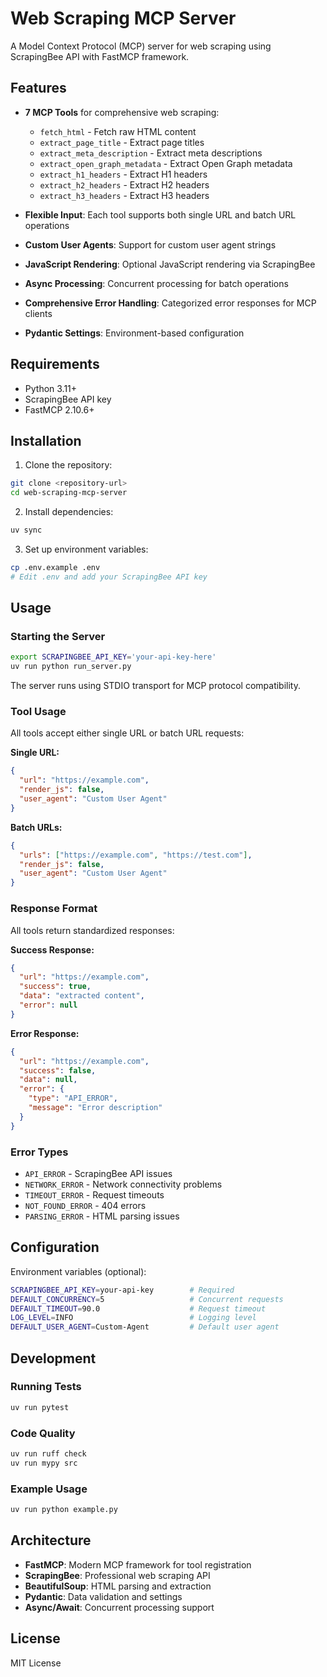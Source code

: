 # Web Scraping MCP Server

A Model Context Protocol (MCP) server for web scraping using ScrapingBee API with FastMCP framework.

## Features

- **7 MCP Tools** for comprehensive web scraping:
  - `fetch_html` - Fetch raw HTML content
  - `extract_page_title` - Extract page titles
  - `extract_meta_description` - Extract meta descriptions
  - `extract_open_graph_metadata` - Extract Open Graph metadata
  - `extract_h1_headers` - Extract H1 headers
  - `extract_h2_headers` - Extract H2 headers
  - `extract_h3_headers` - Extract H3 headers

- **Flexible Input**: Each tool supports both single URL and batch URL operations
- **Custom User Agents**: Support for custom user agent strings
- **JavaScript Rendering**: Optional JavaScript rendering via ScrapingBee
- **Async Processing**: Concurrent processing for batch operations
- **Comprehensive Error Handling**: Categorized error responses for MCP clients
- **Pydantic Settings**: Environment-based configuration

## Requirements

- Python 3.11+
- ScrapingBee API key
- FastMCP 2.10.6+

## Installation

1. Clone the repository:
```bash
git clone <repository-url>
cd web-scraping-mcp-server
```

2. Install dependencies:
```bash
uv sync
```

3. Set up environment variables:
```bash
cp .env.example .env
# Edit .env and add your ScrapingBee API key
```

## Usage

### Starting the Server

```bash
export SCRAPINGBEE_API_KEY='your-api-key-here'
uv run python run_server.py
```

The server runs using STDIO transport for MCP protocol compatibility.

### Tool Usage

All tools accept either single URL or batch URL requests:

**Single URL:**
```json
{
  "url": "https://example.com",
  "render_js": false,
  "user_agent": "Custom User Agent"
}
```

**Batch URLs:**
```json
{
  "urls": ["https://example.com", "https://test.com"],
  "render_js": false,
  "user_agent": "Custom User Agent"
}
```

### Response Format

All tools return standardized responses:

**Success Response:**
```json
{
  "url": "https://example.com",
  "success": true,
  "data": "extracted content",
  "error": null
}
```

**Error Response:**
```json
{
  "url": "https://example.com",
  "success": false,
  "data": null,
  "error": {
    "type": "API_ERROR",
    "message": "Error description"
  }
}
```

### Error Types

- `API_ERROR` - ScrapingBee API issues
- `NETWORK_ERROR` - Network connectivity problems
- `TIMEOUT_ERROR` - Request timeouts
- `NOT_FOUND_ERROR` - 404 errors
- `PARSING_ERROR` - HTML parsing issues

## Configuration

Environment variables (optional):

```bash
SCRAPINGBEE_API_KEY=your-api-key        # Required
DEFAULT_CONCURRENCY=5                   # Concurrent requests
DEFAULT_TIMEOUT=90.0                    # Request timeout
LOG_LEVEL=INFO                          # Logging level
DEFAULT_USER_AGENT=Custom-Agent         # Default user agent
```

## Development

### Running Tests

```bash
uv run pytest
```

### Code Quality

```bash
uv run ruff check
uv run mypy src
```

### Example Usage

```bash
uv run python example.py
```

## Architecture

- **FastMCP**: Modern MCP framework for tool registration
- **ScrapingBee**: Professional web scraping API
- **BeautifulSoup**: HTML parsing and extraction
- **Pydantic**: Data validation and settings
- **Async/Await**: Concurrent processing support

## License

MIT License
